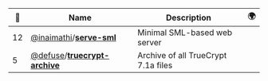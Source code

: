 |:star2: | Name | Description | 🌍|
|---|---|---|---|
|12|[@inaimathi](https://github.com/inaimathi)/[**serve-sml**](https://github.com/inaimathi/serve-sml)|Minimal SML-based web server||
|5|[@defuse](https://github.com/defuse)/[**truecrypt-archive**](https://github.com/defuse/truecrypt-archive)|Archive of all TrueCrypt 7.1a files||

